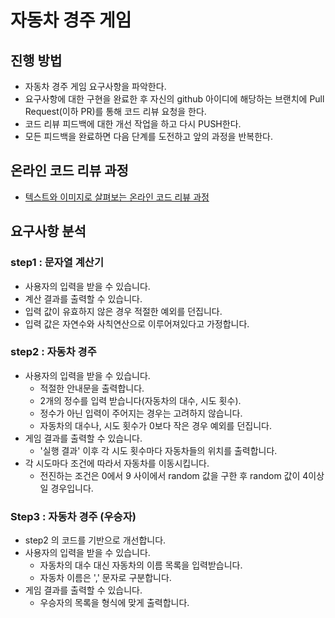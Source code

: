 # 자동차 경주 게임
## 진행 방법
* 자동차 경주 게임 요구사항을 파악한다.
* 요구사항에 대한 구현을 완료한 후 자신의 github 아이디에 해당하는 브랜치에 Pull Request(이하 PR)를 통해 코드 리뷰 요청을 한다.
* 코드 리뷰 피드백에 대한 개선 작업을 하고 다시 PUSH한다.
* 모든 피드백을 완료하면 다음 단계를 도전하고 앞의 과정을 반복한다.

## 온라인 코드 리뷰 과정
* [텍스트와 이미지로 살펴보는 온라인 코드 리뷰 과정](https://github.com/next-step/nextstep-docs/tree/master/codereview)

## 요구사항 분석
### step1 : 문자열 계산기
- 사용자의 입력을 받을 수 있습니다.
- 계산 결과를 출력할 수 있습니다.
- 입력 값이 유효하지 않은 경우 적절한 예외를 던집니다.
- 입력 값은 자연수와 사칙연산으로 이루어져있다고 가정합니다.

### step2 : 자동차 경주
- 사용자의 입력을 받을 수 있습니다.
    - 적절한 안내문을 출력합니다.  
    - 2개의 정수를 입력 받습니다(자동차의 대수, 시도 횟수).
    - 정수가 아닌 입력이 주어지는 경우는 고려하지 않습니다. 
    - 자동차의 대수나, 시도 횟수가 0보다 작은 경우 예외를 던집니다. 
- 게임 결과를 출력할 수 있습니다. 
    - '실행 결과' 이후 각 시도 횟수마다 자동차들의 위치를 출력합니다. 
- 각 시도마다 조건에 따라서 자동차를 이동시킵니다. 
    - 전진하는 조건은 0에서 9 사이에서 random 값을 구한 후 random 값이 4이상일 경우입니다.
    
### Step3 : 자동차 경주 (우승자)
- step2 의 코드를 기반으로 개선합니다. 
- 사용자의 입력을 받을 수 있습니다. 
    - 자동차의 대수 대신 자동차의 이름 목록을 입력받습니다. 
    - 자동차 이름은 ',' 문자로 구분합니다. 
- 게임 결과를 출력할 수 있습니다. 
    - 우승자의 목록을 형식에 맞게 출력합니다. 